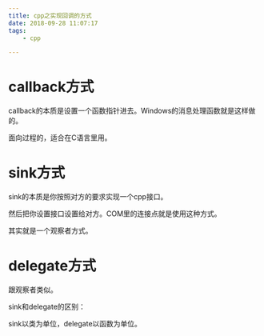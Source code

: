```yaml
---
title: cpp之实现回调的方式
date: 2018-09-28 11:07:17
tags:
	- cpp

---
```




# callback方式

callback的本质是设置一个函数指针进去。Windows的消息处理函数就是这样做的。

面向过程的，适合在C语言里用。



# sink方式

sink的本质是你按照对方的要求实现一个cpp接口。

然后把你设置接口设置给对方。COM里的连接点就是使用这种方式。

其实就是一个观察者方式。



# delegate方式

跟观察者类似。



sink和delegate的区别：

sink以类为单位，delegate以函数为单位。

